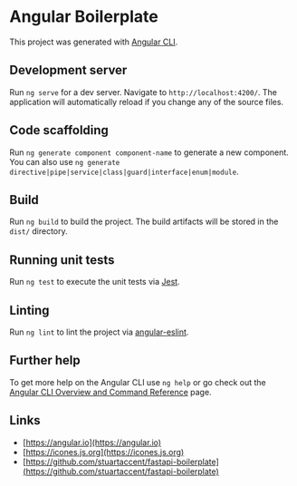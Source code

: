 # Angular Boilerplate

This project was generated with [Angular CLI](https://github.com/angular/angular-cli).

## Development server

Run `ng serve` for a dev server. Navigate to `http://localhost:4200/`. The application will automatically reload if you change any of the source files.

## Code scaffolding

Run `ng generate component component-name` to generate a new component. You can also use `ng generate directive|pipe|service|class|guard|interface|enum|module`.

## Build

Run `ng build` to build the project. The build artifacts will be stored in the `dist/` directory.

## Running unit tests

Run `ng test` to execute the unit tests via [Jest](https://jestjs.io).

## Linting

Run `ng lint` to lint the project via [angular-eslint](https://github.com/angular-eslint/angular-eslint).

## Further help

To get more help on the Angular CLI use `ng help` or go check out the [Angular CLI Overview and Command Reference](https://angular.io/cli) page.

## Links

* [https://angular.io](https://angular.io)
* [https://icones.js.org](https://icones.js.org)
* [https://github.com/stuartaccent/fastapi-boilerplate](https://github.com/stuartaccent/fastapi-boilerplate)

